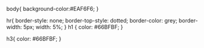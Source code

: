 body{
    background-color:#EAF6F6;
  }

  hr{
    border-style: none;
    border-top-style: dotted;
    border-color: grey;
    border-width: 5px;
    width: 5%;
  }
  h1 {
  color: #66BFBF;
}

h3{
  color: #66BFBF;
}
